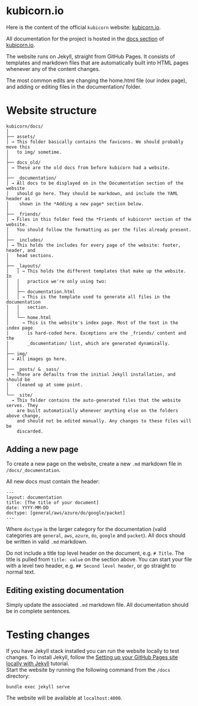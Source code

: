 # kubicorn.io

Here is the content of the official `kubicorn` website: [kubicorn.io](http://kubicorn.io).

All documentation for the project is hosted in the [docs section](http://kubicorn.io/documentation/readme.html) of [kubicorn.io](http://kubicorn.io).

The website runs on Jekyll, straight from GitHub Pages. It consists of templates and markdown files that are automatically built into HTML pages whenever any of the content changes.

The most common edits are changing the home.html file (our index page), and adding or editing files in the documentation/ folder.

# Website structure

```
kubicorn/docs/
│
├── assets/
│ → This folder basically contains the favicons. We should probably move this
│   to img/ sometime.
│   
├── docs_old/
│ → These are the old docs from before kubicorn had a website.
│
├── _documentation/
│ → All docs to be displayed on in the Documentation section of the website
│   should go here. They should be markdown, and include the YAML header as
│    shown in the *Adding a new page* section below.
│
├── _friends/
│ → Files in this folder feed the *Friends of kubicorn* section of the website.
│   You should follow the formatting as per the files already present.
│
├── _includes/
│ → This holds the includes for every page of the website: footer, header, and
│   head sections.
│
├── _layouts/
│   │ → This holds the different templates that make up the website. In
│   │   practice we're only using two:
│   │
│   ├── documentation.html
│   │ → This is the template used to generate all files in the documentation
│   │   section.
│   │
│   └── home.html
│     → This is the website's index page. Most of the text in the index page
│       is hard-coded here. Exceptions are the _friends/ content and the
│       _documentation/ list, which are generated dynamically.
│
├── img/
│ → All images go here.
│
├── _posts/ & _sass/
│ → These are defaults from the initial Jekyll installation, and should be
│   cleaned up at some point.
│
└── _site/
  → This folder contains the auto-generated files that the website serves. They
    are built automatically whenever anything else on the folders above change,
    and should not be edited manually. Any changes to these files will be
    discarded.

```

## Adding a new page

To create a new page on the website, create a new `.md` markdown file in `/docs/_documentation`.

All new docs must contain the header:

```
---
layout: documentation
title: [The title of your document]
date: YYYY-MM-DD
doctype: [general/aws/azure/do/google/packet]
---
```

Where `doctype` is the larger category for the documentation (valid categories are `general`, `aws`, `azure`, `do`, `google` and `packet`). All docs should be written in valid `.md` markdown.

Do not include a title top level header on the document, e.g. `# Title`. The title is pulled from `title: value` on the section above. You can start your file with a level two header, e.g. `## Second level header`, or go straight to normal text.

## Editing existing documentation

Simply update the associated `.md` markdown file. All documentation should be in complete sentences.

# Testing changes

If you have Jekyll stack installed you can run the website locally to test changes. To install Jekyll, follow the [Setting up your GitHub Pages site locally with Jekyll](https://help.github.com/articles/setting-up-your-github-pages-site-locally-with-jekyll/) tutorial.  
Start the website by running the following command from the `/docs` directory:
```
bundle exec jekyll serve
```
The website will be available at `localhost:4000`.
